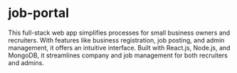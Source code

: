 # job-portal
This full-stack web app simplifies processes for small business owners and recruiters. With features like business registration, job posting, and admin management, it offers an intuitive interface. Built with React.js, Node.js, and MongoDB, it streamlines company and job management for both recruiters and admins.
